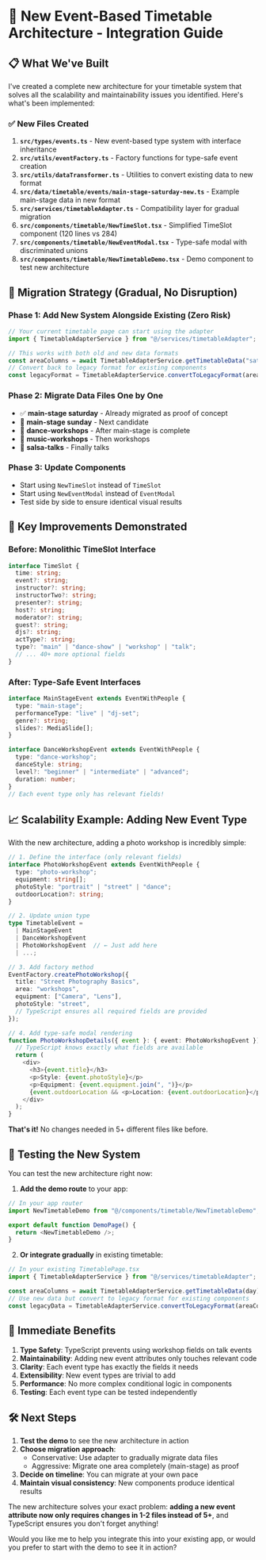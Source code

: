 # 🎯 New Event-Based Timetable Architecture - Integration Guide

## 📋 What We've Built

I've created a complete new architecture for your timetable system that solves all the scalability and maintainability issues you identified. Here's what's been implemented:

### ✅ New Files Created

1. **`src/types/events.ts`** - New event-based type system with interface inheritance
2. **`src/utils/eventFactory.ts`** - Factory functions for type-safe event creation
3. **`src/utils/dataTransformer.ts`** - Utilities to convert existing data to new format
4. **`src/data/timetable/events/main-stage-saturday-new.ts`** - Example main-stage data in new format
5. **`src/services/timetableAdapter.ts`** - Compatibility layer for gradual migration
6. **`src/components/timetable/NewTimeSlot.tsx`** - Simplified TimeSlot component (120 lines vs 284)
7. **`src/components/timetable/NewEventModal.tsx`** - Type-safe modal with discriminated unions
8. **`src/components/timetable/NewTimetableDemo.tsx`** - Demo component to test new architecture

## 🔄 Migration Strategy (Gradual, No Disruption)

### Phase 1: Add New System Alongside Existing (Zero Risk)

```typescript
// Your current timetable page can start using the adapter
import { TimetableAdapterService } from "@/services/timetableAdapter";

// This works with both old and new data formats
const areaColumns = await TimetableAdapterService.getTimetableData("saturday");
// Convert back to legacy format for existing components
const legacyFormat = TimetableAdapterService.convertToLegacyFormat(areaColumns);
```

### Phase 2: Migrate Data Files One by One

- ✅ **main-stage saturday** - Already migrated as proof of concept
- 📅 **main-stage sunday** - Next candidate
- 📅 **dance-workshops** - After main-stage is complete
- 📅 **music-workshops** - Then workshops
- 📅 **salsa-talks** - Finally talks

### Phase 3: Update Components

- Start using `NewTimeSlot` instead of `TimeSlot`
- Start using `NewEventModal` instead of `EventModal`
- Test side by side to ensure identical visual results

## 🎨 Key Improvements Demonstrated

### Before: Monolithic TimeSlot Interface

```typescript
interface TimeSlot {
  time: string;
  event?: string;
  instructor?: string;
  instructorTwo?: string;
  presenter?: string;
  host?: string;
  moderator?: string;
  guest?: string;
  djs?: string;
  actType?: string;
  type?: "main" | "dance-show" | "workshop" | "talk";
  // ... 40+ more optional fields
}
```

### After: Type-Safe Event Interfaces

```typescript
interface MainStageEvent extends EventWithPeople {
  type: "main-stage";
  performanceType: "live" | "dj-set";
  genre?: string;
  slides?: MediaSlide[];
}

interface DanceWorkshopEvent extends EventWithPeople {
  type: "dance-workshop";
  danceStyle: string;
  level?: "beginner" | "intermediate" | "advanced";
  duration: number;
}
// Each event type only has relevant fields!
```

## 📈 Scalability Example: Adding New Event Type

With the new architecture, adding a photo workshop is incredibly simple:

```typescript
// 1. Define the interface (only relevant fields)
interface PhotoWorkshopEvent extends EventWithPeople {
  type: "photo-workshop";
  equipment: string[];
  photoStyle: "portrait" | "street" | "dance";
  outdoorLocation?: string;
}

// 2. Update union type
type TimetableEvent =
  | MainStageEvent
  | DanceWorkshopEvent
  | PhotoWorkshopEvent  // ← Just add here
  | ...;

// 3. Add factory method
EventFactory.createPhotoWorkshop({
  title: "Street Photography Basics",
  area: "workshops",
  equipment: ["Camera", "Lens"],
  photoStyle: "street",
  // TypeScript ensures all required fields are provided
});

// 4. Add type-safe modal rendering
function PhotoWorkshopDetails({ event }: { event: PhotoWorkshopEvent }) {
  // TypeScript knows exactly what fields are available
  return (
    <div>
      <h3>{event.title}</h3>
      <p>Style: {event.photoStyle}</p>
      <p>Equipment: {event.equipment.join(", ")}</p>
      {event.outdoorLocation && <p>Location: {event.outdoorLocation}</p>}
    </div>
  );
}
```

**That's it!** No changes needed in 5+ different files like before.

## 🧪 Testing the New System

You can test the new architecture right now:

1. **Add the demo route** to your app:

```typescript
// In your app router
import NewTimetableDemo from "@/components/timetable/NewTimetableDemo";

export default function DemoPage() {
  return <NewTimetableDemo />;
}
```

2. **Or integrate gradually** in existing timetable:

```typescript
// In your existing TimetablePage.tsx
import { TimetableAdapterService } from "@/services/timetableAdapter";

const areaColumns = await TimetableAdapterService.getTimetableData(day);
// Use new data but convert to legacy format for existing components
const legacyData = TimetableAdapterService.convertToLegacyFormat(areaColumns);
```

## 🚀 Immediate Benefits

1. **Type Safety**: TypeScript prevents using workshop fields on talk events
2. **Maintainability**: Adding new event attributes only touches relevant code
3. **Clarity**: Each event type has exactly the fields it needs
4. **Extensibility**: New event types are trivial to add
5. **Performance**: No more complex conditional logic in components
6. **Testing**: Each event type can be tested independently

## 🛠️ Next Steps

1. **Test the demo** to see the new architecture in action
2. **Choose migration approach**:
   - Conservative: Use adapter to gradually migrate data files
   - Aggressive: Migrate one area completely (main-stage) as proof
3. **Decide on timeline**: You can migrate at your own pace
4. **Maintain visual consistency**: New components produce identical results

The new architecture solves your exact problem: **adding a new event attribute now only requires changes in 1-2 files instead of 5+**, and TypeScript ensures you don't forget anything!

Would you like me to help you integrate this into your existing app, or would you prefer to start with the demo to see it in action?
